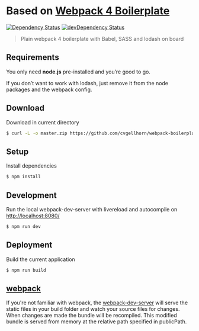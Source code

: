 # Based on [Webpack 4 Boilerplate](https://github.com/cvgellhorn/webpack-boilerplate)

[![Dependency Status](https://david-dm.org/vascogaspar/p5-webpack-boilerplate.svg)](https://david-dm.org/vascogaspar/p5-webpack-boilerplate)
[![devDependency Status](https://david-dm.org/vascogaspar/p5-webpack-boilerplate/dev-status.svg)](https://david-dm.org/vascogaspar/p5-webpack-boilerplate)

> Plain webpack 4 boilerplate with Babel, SASS and lodash on board

## Requirements

You only need <b>node.js</b> pre-installed and you’re good to go.

If you don’t want to work with lodash, just remove it from the node packages and the webpack config.

## Download

Download in current directory

```sh
$ curl -L -o master.zip https://github.com/cvgellhorn/webpack-boilerplate/archive/master.zip && unzip master.zip && rm master.zip && mv ./webpack-boilerplate-master/{.,}* ./ && rm -r ./webpack-boilerplate-master
```

## Setup

Install dependencies

```sh
$ npm install
```

## Development

Run the local webpack-dev-server with livereload and autocompile on [http://localhost:8080/](http://localhost:8080/)

```sh
$ npm run dev
```

## Deployment

Build the current application

```sh
$ npm run build
```

## [webpack](https://webpack.js.org/)

If you're not familiar with webpack, the [webpack-dev-server](https://webpack.js.org/configuration/dev-server/) will serve the static files in your build folder and watch your source files for changes.
When changes are made the bundle will be recompiled. This modified bundle is served from memory at the relative path specified in publicPath.
